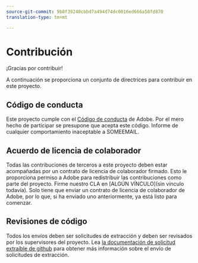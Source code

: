 ```yaml
---
source-git-commit: 9b8f39240cbbd7a494d74dc0016ed666a58fd870
translation-type: tm+mt

---
```

# Contribución

¡Gracias por contribuir!

A continuación se proporciona un conjunto de directrices para contribuir en este proyecto.

## Código de conducta

Este proyecto cumple con el [Código de conducta](https://git.corp.adobe.com/OpenSourceAdvisoryBoard/starter-repo/blob/master/CODE_OF_CONDUCT.md) de Adobe. Por el mero hecho de participar se presupone que acepta este código. Informe de cualquier comportamiento inaceptable a SOMEEMAIL.

## Acuerdo de licencia de colaborador

Todas las contribuciones de terceros a este proyecto deben estar acompañadas por un contrato de licencia de colaborador firmado. Esto le proporciona permiso a Adobe para redistribuir las contribuciones como parte del proyecto. Firme nuestro CLA en [ALGÚN VÍNCULO](sin vínculo todavía). Solo tiene que enviar un contrato de licencia de colaborador de Adobe, por lo que, si ha enviado uno anteriormente, ya está listo para comenzar.

## Revisiones de código

Todos los envíos deben ser solicitudes de extracción y deben ser revisados por los supervisores del proyecto. Lea [la documentación de solicitud extraíble de github](https://help.github.com/articles/about-pull-requests/) para obtener más información sobre el envío de solicitudes de extracción.
